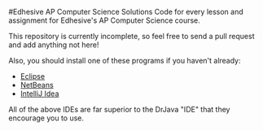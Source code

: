 #Edhesive AP Computer Science Solutions
Code for every lesson and assignment for Edhesive's AP Computer Science course.

This repository is currently incomplete, so feel free to send a pull request and add anything not here!

Also, you should install one of these programs if you haven't already:

* [Eclipse](https://www.eclipse.org/downloads/)
* [NetBeans](https://netbeans.org/downloads/index.html)
* [IntelliJ Idea](https://www.jetbrains.com/idea/download/)

All of the above IDEs are far superior to the DrJava "IDE" that they encourage you to use.

